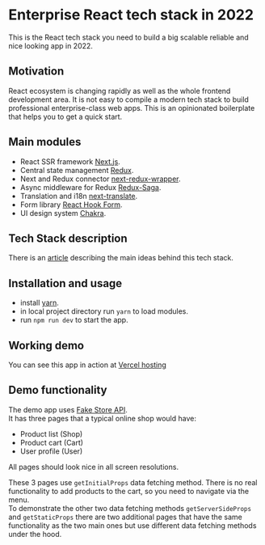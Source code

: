# Enterprise React tech stack in 2022
This is the React tech stack you need to build a big scalable reliable and nice looking app in 2022. 


## Motivation
React ecosystem is changing rapidly as well as the whole frontend development area. It is not easy to compile a modern tech stack to build professional enterprise-class web apps.
This is an opinionated boilerplate that helps you to get a quick start.

## Main modules
* React SSR framework [Next.js](https://nextjs.org/).
* Central state management [Redux](https://redux.js.org/).
* Next and Redux connector [next-redux-wrapper](https://github.com/kirill-konshin/next-redux-wrapper).
* Async middleware for Redux [Redux-Saga](https://redux-saga.js.org/).
* Translation and i18n [next-translate](https://github.com/vinissimus/next-translate).
* Form library [React Hook Form](https://react-hook-form.com/).
* UI design system [Chakra](https://chakra-ui.com/).


## Tech Stack description
There is an [article](https://medium.com/p/3126ed43ba58) describing the main ideas behind this tech stack. 

## Installation and usage
* install [yarn](https://yarnpkg.com/lang/en/docs/install/).
* in local project directory run `yarn` to load modules.
* run `npm run dev` to start the app.

## Working demo
You can see this app in action at [Vercel hosting](https://enterprise-react-2022.vercel.app/)

## Demo functionality
The demo app uses [Fake Store API](https://fakestoreapi.com/).  
It has three pages that a typical online shop would have:
* Product list (Shop)
* Product cart (Cart)
* User profile (User)  

All pages should look nice in all screen resolutions.   

These 3 pages use `getInitialProps` data fetching method. There is no real functionality to add products to the cart, so you need to navigate via the menu.  
To demonstrate the other two data fetching methods `getServerSideProps` and `getStaticProps` there are two additional pages that have the same functionality
as the two main ones but use different data fetching methods under the hood.

